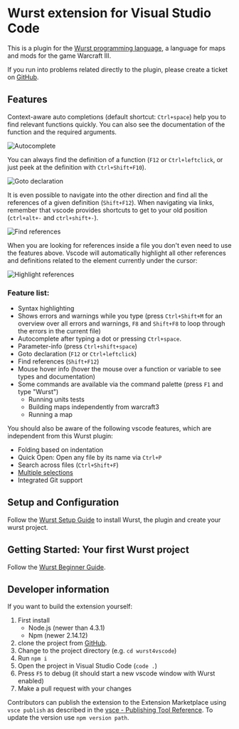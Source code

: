 # Wurst extension for Visual Studio Code

This is a plugin for the [Wurst programming language](https://peq.github.io/WurstScript/), a language for maps and mods for the game Warcraft III.

If you run into problems related directly to the plugin, please create a ticket on [GitHub](https://github.com/wurstscript/wurst4vscode).

## Features

Context-aware auto completions (default shortcut: `Ctrl+space`) help you to find relevant functions quickly.
You can also see the documentation of the function and the required arguments.

![Autocomplete](https://i.imgur.com/QPwREHO.gif)

You can always find the definition of a function (`F12` or `Ctrl+leftclick`, or just peek at the definition with `Ctrl+Shift+F10`). 

![Goto declaration](https://i.imgur.com/imIINfH.gif)

It is even possible to navigate into the other direction and find all the references of a given definition (`Shift+F12`).
When navigating via links, remember that vscode provides shortcuts to get to your old position (`ctrl+alt+-` and `ctrl+shift+-`).

![Find references](https://i.imgur.com/xas74JI.gif)

When you are looking for references inside a file you don't even need to use the features above.
Vscode will automatically highlight all other references and definitions related to the element currently under the cursor:

![Highlight references](https://i.imgur.com/Pzh1Zpq.gif)


### Feature list:

* Syntax highlighting
* Shows errors and warnings while you type (press `Ctrl+Shift+M` for an overview over all errors and warnings, `F8` and `Shift+F8` to loop through the errors in the current file)
* Autocomplete after typing a dot or pressing `Ctrl+space`.
* Parameter-info (press `Ctrl+shift+space`)
* Goto declaration (`F12` or `Ctrl+leftclick`)
* Find references (`Shift+F12`)
* Mouse hover info (hover the mouse over a function or variable to see types and documentation)
* Some commands are available via the command palette (press `F1` and type "Wurst")
    * Running units tests
	* Building maps independently from warcraft3
    * Running a map 

You should also be aware of the following vscode features, which are independent from this Wurst plugin:

* Folding based on indentation
* Quick Open: Open any file by its name via `Ctrl+P`
* Search across files (`Ctrl+Shift+F`)
* [Multiple selections](https://code.visualstudio.com/docs/editor/editingevolved#_multiple-selections)
* Integrated Git support

## Setup and Configuration

Follow the [Wurst Setup Guide](https://wurstscript.github.io/start.html) to install Wurst, the plugin and create your wurst project.

## Getting Started: Your first Wurst project

Follow the [Wurst Beginner Guide](https://wurstscript.github.io/tutorials/wurstbeginner.html).

## Developer information

If you want to build the extension yourself:

1. First install 
    - Node.js (newer than 4.3.1)
    - Npm  (newer 2.14.12)
2. clone the project from [GitHub](https://github.com/peq/wurst4vscode).
3. Change to the project directory (e.g. `cd wurst4vscode`)
4. Run `npm i`
5. Open the project in Visual Studio Code (`code .`)
6. Press `F5` to debug (it should start a new vscode window with Wurst enabled)
7. Make a pull request with your changes

Contributors can publish the extension to the Extension Marketplace using `vsce publish` as described in the [vsce - Publishing Tool Reference](https://code.visualstudio.com/docs/tools/vscecli).
To update the version use `npm version path`.






